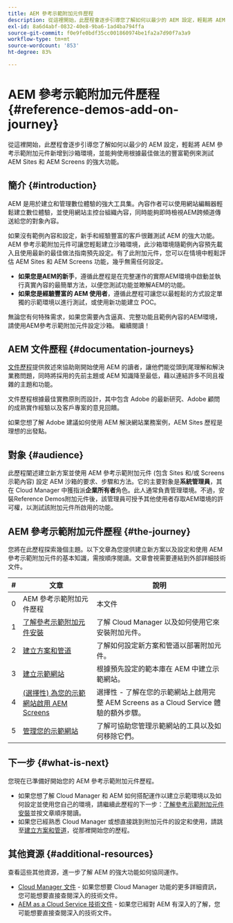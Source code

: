 ```yaml
---
title: AEM 參考示範附加元件歷程
description: 從這裡開始，此歷程會逐步引導您了解如何以最少的 AEM 設定，輕鬆將 AEM 參考示範附加元件新增到沙箱環境，並能夠使用根據最佳做法的豐富範例來測試 AEM 的強大功能。
exl-id: 8a6d4abf-0832-40e8-9ba6-1ad4ba794ffa
source-git-commit: f0e9fe0bdf35cc001860974be1fa2a7d90f7a3a9
workflow-type: tm+mt
source-wordcount: '853'
ht-degree: 83%

---
```


# AEM 參考示範附加元件歷程 {#reference-demos-add-on-journey}

從這裡開始，此歷程會逐步引導您了解如何以最少的 AEM 設定，輕鬆將 AEM 參考示範附加元件新增到沙箱環境，並能夠使用根據最佳做法的豐富範例來測試 AEM Sites 和 AEM Screens 的強大功能。

## 簡介 {#introduction}

AEM 是用於建立和管理數位體驗的強大工具集。內容作者可以使用網站編輯器輕鬆建立數位體驗，並使用網站主控台組織內容，同時能夠即時檢視AEM跨頻道傳送給您的對象內容。

如果沒有範例內容和設定，新手和經驗豐富的客戶很難測試 AEM 的強大功能。AEM 參考示範附加元件可讓您輕鬆建立沙箱環境，此沙箱環境隨範例內容預先載入且使用最新的最佳做法指南預先設定。有了此附加元件，您可以在情境中輕鬆評估 AEM Sites 和 AEM Screens 功能，幾乎無需任何設定。

* **如果您是AEM的新手**，遵循此歷程是在完整運作的實際AEM環境中啟動並執行真實內容的最簡單方法，以便您測試功能並瞭解AEM的功能。
* **如果您是經驗豐富的 AEM 使用者**，遵循此歷程可讓您以最輕鬆的方式設定單獨的示範環境以進行測試，或使用新功能建立 POC。

無論您有何特殊需求，如果您需要內含逼真、完整功能且範例內容的AEM環境，請使用AEM參考示範附加元件設定沙箱。 繼續閱讀！

## AEM 文件歷程 {#documentation-journeys}

[文件歷程](/help/journey-documentation/documentation-journeys.md)提供敘述來協助剛開始使用 AEM 的讀者，讓他們能從頭到尾理解和解決業務問題，同時將採用的先前主題或 AEM 知識降至最低，藉以連結許多不同且複雜的主題和功能。

文件歷程根據最佳實務原則而設計，其中包含 Adobe 的最新研究、Adobe 顧問的成熟實作經驗以及客戶專案的意見回饋。

如果您想了解 Adobe 建議如何使用 AEM 解決網站業務案例，AEM Sites 歷程是理想的出發點。

## 對象 {#audience}

此歷程闡述建立新方案並使用 AEM 參考示範附加元件 (包含 Sites 和/或 Screens 示範內容) 設定 AEM 沙箱的要求、步驟和方法。它的主要對象是&#x200B;**系統管理員**，其在 Cloud Manager 中獲指派&#x200B;**企業所有者**&#x200B;角色。此人通常負責管理環境。不過，安裝Reference Demos附加元件後，該管理員可授予其他使用者存取AEM環境的許可權，以測試該附加元件所啟用的功能。

## AEM 參考示範附加元件歷程 {#the-journey}

您將在此歷程探索幾個主題。以下文章為您提供建立新方案以及設定和使用 AEM 參考示範附加元件的基本知識，需按順序閱讀。文章會視需要連結到外部詳細技術文件。

| # | 文章 | 說明 |
|---|---|---|
| 0 | AEM 參考示範附加元件歷程 | 本文件 |
| 1 | [了解參考示範附加元件安裝](installation.md) | 了解 Cloud Manager 以及如何使用它來安裝附加元件。 |
| 2 | [建立方案和管道](create-program.md) | 了解如何設定新方案和管道以部署附加元件。 |
| 3 | [建立示範網站](create-site.md) | 根據預先設定的範本庫在 AEM 中建立示範網站。 |
| 4 | [(選擇性) 為您的示範網站啟用 AEM Screens](screens.md) | 選擇性 - 了解在您的示範網站上啟用完整 AEM Screens as a Cloud Service 體驗的額外步驟。 |
| 5 | [管理您的示範網站](manage.md) | 了解可協助您管理示範網站的工具以及如何移除它們。 |

## 下一步 {#what-is-next}

您現在已準備好開始您的 AEM 參考示範附加元件歷程。

* 如果您想了解 Cloud Manager 和 AEM 如何搭配運作以建立示範環境以及如何設定並使用您自己的環境，請繼續此歷程的下一步：[了解參考示範附加元件安裝](installation.md)並按文章順序閱讀。
* 如果您已經熟悉 Cloud Manager 或想直接跳到附加元件的設定和使用，請跳至[建立方案和管道](create-program.md)，從那裡開始您的歷程。

## 其他資源 {#additional-resources}

查看這些其他資源，進一步了解 AEM 的強大功能如何協同運作。

* [Cloud Manager 文件](https://experienceleague.adobe.com/docs/experience-manager-cloud-service/onboarding/onboarding-concepts/cloud-manager-introduction.html) - 如果您想要 Cloud Manager 功能的更多詳細資訊，您可能想要直接查閱深入的技術文件。
* [AEM as a Cloud Service 技術文件](https://experienceleague.adobe.com/docs/experience-manager-cloud-service.html) - 如果您已經對 AEM 有深入的了解，您可能想要直接查閱深入的技術文件。
